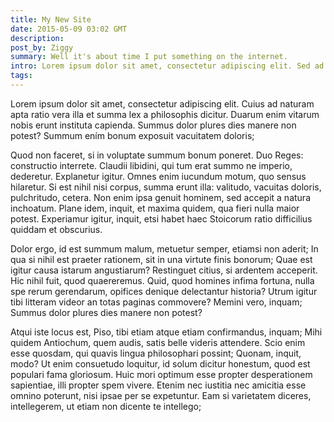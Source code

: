 ```yaml
---
title: My New Site
date: 2015-05-09 03:02 GMT
description:
post_by: Ziggy
summary: Well it's about time I put something on the internet.
intro: Lorem ipsum dolor sit amet, consectetur adipiscing elit. Sed ad haec, nisi molestum est, habeo quae velim.
tags:
---
```


Lorem ipsum dolor sit amet, consectetur adipiscing elit. Cuius ad naturam apta ratio vera illa et summa lex a philosophis dicitur. Duarum enim vitarum nobis erunt instituta capienda. Summus dolor plures dies manere non potest? Summum ením bonum exposuit vacuitatem doloris;

Quod non faceret, si in voluptate summum bonum poneret. Duo Reges: constructio interrete. Claudii libidini, qui tum erat summo ne imperio, dederetur. Explanetur igitur. Omnes enim iucundum motum, quo sensus hilaretur. Si est nihil nisi corpus, summa erunt illa: valitudo, vacuitas doloris, pulchritudo, cetera. Non enim ipsa genuit hominem, sed accepit a natura inchoatum. Plane idem, inquit, et maxima quidem, qua fieri nulla maior potest. Experiamur igitur, inquit, etsi habet haec Stoicorum ratio difficilius quiddam et obscurius.

Dolor ergo, id est summum malum, metuetur semper, etiamsi non aderit; In qua si nihil est praeter rationem, sit in una virtute finis bonorum; Quae est igitur causa istarum angustiarum? Restinguet citius, si ardentem acceperit. Hic nihil fuit, quod quaereremus. Quid, quod homines infima fortuna, nulla spe rerum gerendarum, opifices denique delectantur historia? Utrum igitur tibi litteram videor an totas paginas commovere? Memini vero, inquam; Summus dolor plures dies manere non potest?

Atqui iste locus est, Piso, tibi etiam atque etiam confirmandus, inquam; Mihi quidem Antiochum, quem audis, satis belle videris attendere. Scio enim esse quosdam, qui quavis lingua philosophari possint; Quonam, inquit, modo? Ut enim consuetudo loquitur, id solum dicitur honestum, quod est populari fama gloriosum. Huic mori optimum esse propter desperationem sapientiae, illi propter spem vivere. Etenim nec iustitia nec amicitia esse omnino poterunt, nisi ipsae per se expetuntur. Eam si varietatem diceres, intellegerem, ut etiam non dicente te intellego;
